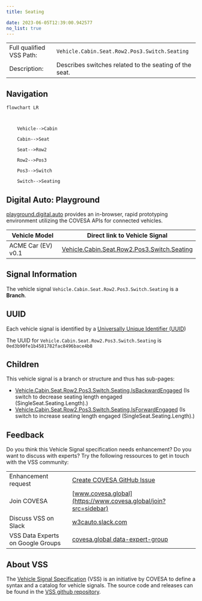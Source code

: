 ```yaml
---
title: Seating

date: 2023-06-05T12:39:00.942577
no_list: true
---
```



| | |
|---|---|
| Full qualified VSS Path: | `Vehicle.Cabin.Seat.Row2.Pos3.Switch.Seating` |
| Description: | Describes switches related to the seating of the seat. |

## Navigation

```mermaid
flowchart LR



    Vehicle-->Cabin

    Cabin-->Seat

    Seat-->Row2

    Row2-->Pos3

    Pos3-->Switch

    Switch-->Seating

```


## Digital Auto: Playground

[playground.digital.auto](http://digital.auto) provides an in-browser, rapid prototyping environment utilizing the COVESA APIs for connected vehicles. 

| Vehicle Model | Direct link to Vehicle Signal |
|---|---|
| ACME Car (EV) v0.1 | [Vehicle.Cabin.Seat.Row2.Pos3.Switch.Seating](https://digitalauto.netlify.app/model/STLWzk1WyqVVLbfymb4f/cvi/list/Vehicle.Cabin.Seat.Row2.Pos3.Switch.Seating/) |


## Signal Information




The vehicle signal `Vehicle.Cabin.Seat.Row2.Pos3.Switch.Seating` is a **Branch**.





## UUID

Each vehicle signal is identified by a [Universally Unique Identifier (UUID](https://en.wikipedia.org/wiki/Universally_unique_identifier))

The UUID for `Vehicle.Cabin.Seat.Row2.Pos3.Switch.Seating` is `0ed3b90fe1b4581782fac8496bace4b8`

## Children

This vehicle signal is a branch or structure and thus has sub-pages:

- [Vehicle.Cabin.Seat.Row2.Pos3.Switch.Seating.IsBackwardEngaged](isbackwardengaged/) (Is switch to decrease seating length engaged (SingleSeat.Seating.Length).)
- [Vehicle.Cabin.Seat.Row2.Pos3.Switch.Seating.IsForwardEngaged](isforwardengaged/) (Is switch to increase seating length engaged (SingleSeat.Seating.Length).)


## Feedback

Do you think this Vehicle Signal specification needs enhancement? Do you want to discuss with experts? Try the following ressources to get in touch with the VSS community:

| | |
|---|---|
| Enhancement request | [Create COVESA GitHub Issue](https://github.com/COVESA/vehicle_signal_specification/issues/new?body=Please+describe+your+feedback&title=Signal+feedback+Vehicle.Cabin.Seat.Row2.Pos3.Switch.Seating) |
| Join COVESA | [www.covesa.global](https://www.covesa.global/join?src=sidebar) |
| Discuss VSS on Slack | [w3cauto.slack.com](http://w3cauto.slack.com/) |
| VSS Data Experts on Google Groups | [covesa.global data-expert-group](https://groups.google.com/a/covesa.global/g/data-expert-group) |

## About VSS

The [Vehicle Signal Specification](https://covesa.github.io/vehicle_signal_specification/) (VSS)
is an initiative by COVESA to define a syntax and a catalog for vehicle signals.
The source code and releases can be found in the [VSS github repository](https://github.com/COVESA/vehicle_signal_specification).

